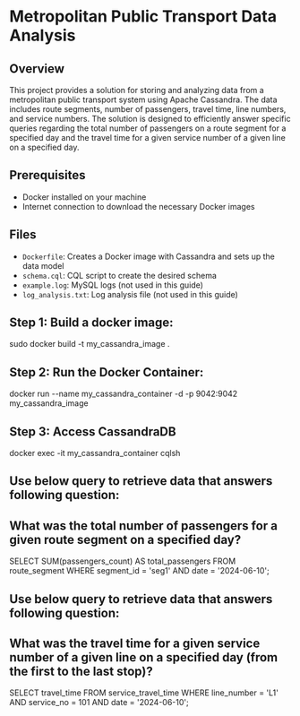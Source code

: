# Metropolitan Public Transport Data Analysis

## Overview
This project provides a solution for storing and analyzing data from a metropolitan public transport system using Apache Cassandra. The data includes route segments, number of passengers, travel time, line numbers, and service numbers. The solution is designed to efficiently answer specific queries regarding the total number of passengers on a route segment for a specified day and the travel time for a given service number of a given line on a specified day.

## Prerequisites
- Docker installed on your machine
- Internet connection to download the necessary Docker images

## Files
- `Dockerfile`: Creates a Docker image with Cassandra and sets up the data model
- `schema.cql`: CQL script to create the desired schema
- `example.log`: MySQL logs (not used in this guide)
- `log_analysis.txt`: Log analysis file (not used in this guide)

## Step 1: Build a docker image:

sudo docker build -t my_cassandra_image .

## Step 2: Run the Docker Container:

docker run --name my_cassandra_container -d -p 9042:9042 my_cassandra_image

## Step 3: Access CassandraDB

docker exec -it my_cassandra_container cqlsh

## Use below query to retrieve data that answers following question:
## What was the total number of passengers for a given route segment on a specified day?

SELECT SUM(passengers_count) AS total_passengers
FROM route_segment
WHERE segment_id = 'seg1' AND date = '2024-06-10';

## Use below query to retrieve data that answers following question:
## What was the travel time for a given service number of a given line on a specified day (from the first to the last stop)?

SELECT travel_time
FROM service_travel_time
WHERE line_number = 'L1' AND service_no = 101 AND date = '2024-06-10';
